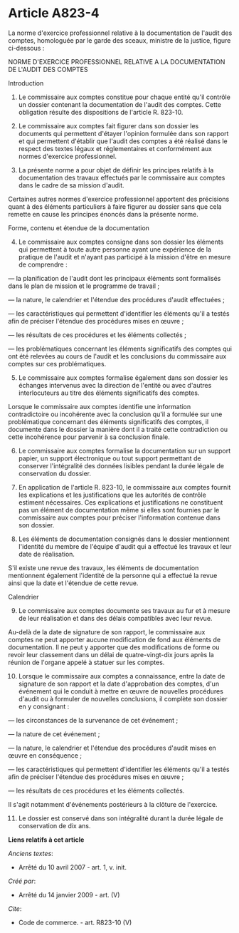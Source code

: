 # Article A823-4

La norme d'exercice professionnel relative à la documentation de l'audit des comptes, homologuée par le garde des sceaux,
ministre de la justice, figure ci-dessous :

NORME D'EXERCICE PROFESSIONNEL RELATIVE A LA DOCUMENTATION DE L'AUDIT DES COMPTES

Introduction 

1. Le commissaire aux comptes constitue pour chaque entité qu'il contrôle un dossier contenant la documentation de l'audit
des comptes. Cette obligation résulte des dispositions de l'article R. 823-10. 

2. Le commissaire aux comptes fait figurer dans son dossier les documents qui permettent d'étayer l'opinion formulée dans son
rapport et qui permettent d'établir que l'audit des comptes a été réalisé dans le respect des textes légaux et réglementaires
et conformément aux normes d'exercice professionnel. 

3. La présente norme a pour objet de définir les principes relatifs à la documentation des travaux effectués par le
commissaire aux comptes dans le cadre de sa mission d'audit. 

Certaines autres normes d'exercice professionnel apportent des précisions quant à des éléments particuliers à faire figurer
au dossier sans que cela remette en cause les principes énoncés dans la présente norme. 

Forme, contenu et étendue de la documentation 

4. Le commissaire aux comptes consigne dans son dossier les éléments qui permettent à toute autre personne ayant une
expérience de la pratique de l'audit et n'ayant pas participé à la mission d'être en mesure de comprendre : 

― la planification de l'audit dont les principaux éléments sont formalisés dans le plan de mission et le programme de
travail ; 

― la nature, le calendrier et l'étendue des procédures d'audit effectuées ; 

― les caractéristiques qui permettent d'identifier les éléments qu'il a testés afin de préciser l'étendue des procédures
mises en œuvre ; 

― les résultats de ces procédures et les éléments collectés ; 

― les problématiques concernant les éléments significatifs des comptes qui ont été relevées au cours de l'audit et les
conclusions du commissaire aux comptes sur ces problématiques. 

5. Le commissaire aux comptes formalise également dans son dossier les échanges intervenus avec la direction de l'entité ou
avec d'autres interlocuteurs au titre des éléments significatifs des comptes. 

Lorsque le commissaire aux comptes identifie une information contradictoire ou incohérente avec la conclusion qu'il a
formulée sur une problématique concernant des éléments significatifs des comptes, il documente dans le dossier la manière
dont il a traité cette contradiction ou cette incohérence pour parvenir à sa conclusion finale. 

6. Le commissaire aux comptes formalise la documentation sur un support papier, un support électronique ou tout support
permettant de conserver l'intégralité des données lisibles pendant la durée légale de conservation du dossier. 

7. En application de l'article R. 823-10, le commissaire aux comptes fournit les explications et les justifications que les
autorités de contrôle estiment nécessaires. Ces explications et justifications ne constituent pas un élément de documentation
même si elles sont fournies par le commissaire aux comptes pour préciser l'information contenue dans son dossier. 

8. Les éléments de documentation consignés dans le dossier mentionnent l'identité du membre de l'équipe d'audit qui a
effectué les travaux et leur date de réalisation.

S'il existe une revue des travaux, les éléments de documentation mentionnent également l'identité de la personne qui a
effectué la revue ainsi que la date et l'étendue de cette revue. 

Calendrier 

9. Le commissaire aux comptes documente ses travaux au fur et à mesure de leur réalisation et dans des délais compatibles
avec leur revue. 

Au-delà de la date de signature de son rapport, le commissaire aux comptes ne peut apporter aucune modification de fond aux
éléments de documentation. Il ne peut y apporter que des modifications de forme ou revoir leur classement dans un délai de
quatre-vingt-dix jours après la réunion de l'organe appelé à statuer sur les comptes. 

10. Lorsque le commissaire aux comptes a connaissance, entre la date de signature de son rapport et la date d'approbation des
comptes, d'un événement qui le conduit à mettre en œuvre de nouvelles procédures d'audit ou à formuler de nouvelles
conclusions, il complète son dossier en y consignant : 

― les circonstances de la survenance de cet événement ; 

― la nature de cet événement ; 

― la nature, le calendrier et l'étendue des procédures d'audit mises en œuvre en conséquence ; 

― les caractéristiques qui permettent d'identifier les éléments qu'il a testés afin de préciser l'étendue des procédures
mises en œuvre ;  

― les résultats de ces procédures et les éléments collectés. 

Il s'agit notamment d'événements postérieurs à la clôture de l'exercice. 

11. Le dossier est conservé dans son intégralité durant la durée légale de conservation de dix ans.

**Liens relatifs à cet article**

_Anciens textes_:

  - Arrêté du 10 avril 2007 - art. 1, v. init.

_Créé par_:

  - Arrêté du 14 janvier 2009 - art. (V)

_Cite_:

  - Code de commerce. - art. R823-10 (V)
